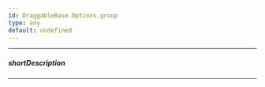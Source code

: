```yaml
---
id: DraggableBase.Options.group
type: any
default: undefined
---
```

---
##### shortDescription
<!-- Description goes here -->

---
<!-- Description goes here -->